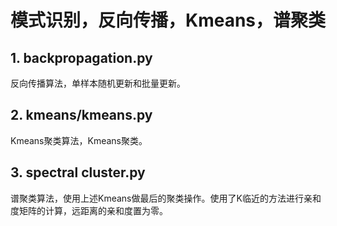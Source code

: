 # 模式识别，反向传播，Kmeans，谱聚类

## 1. backpropagation.py

反向传播算法，单样本随机更新和批量更新。

## 2. kmeans/kmeans.py 

Kmeans聚类算法，Kmeans聚类。

## 3. spectral cluster.py

谱聚类算法，使用上述Kmeans做最后的聚类操作。使用了K临近的方法进行亲和度矩阵的计算，远距离的亲和度置为零。